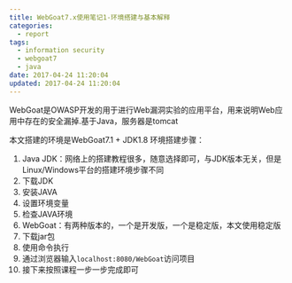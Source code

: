 ```yaml
---
title: WebGoat7.x使用笔记1-环境搭建与基本解释
categories:
  - report
tags:
  - information security
  - webgoat7
  - java
date: 2017-04-24 11:20:04
updated: 2017-04-24 11:20:04
---
```


WebGoat是OWASP开发的用于进行Web漏洞实验的应用平台，用来说明Web应用中存在的安全漏掉.基于Java，服务器是tomcat

本文搭建的环境是WebGoat7.1 + JDK1.8
环境搭建步骤：
1. Java JDK：网络上的搭建教程很多，随意选择即可，与JDK版本无关，但是Linux/Windows平台的搭建环境步骤不同
  1. 下载JDK
  2. 安装JAVA
  3. 设置环境变量
  4. 检查JAVA环境
2. WebGoat：有两种版本的，一个是开发版，一个是稳定版，本文使用稳定版
  1. 下载jar包
  2. 使用命令执行
  3. 通过浏览器输入`localhost:8080/WebGoat`访问项目
  4. 接下来按照课程一步一步完成即可
